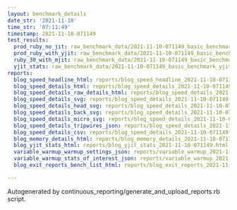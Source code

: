 ```yaml
---
layout: benchmark_details
date_str: '2021-11-10'
time_str: '07:11:49'
timestamp: 2021-11-10-071149
test_results:
  prod_ruby_no_jit: raw_benchmark_data/2021-11-10-071149_basic_benchmark_prod_ruby_no_jit.json
  prod_ruby_with_yjit: raw_benchmark_data/2021-11-10-071149_basic_benchmark_prod_ruby_with_yjit.json
  ruby_30_with_mjit: raw_benchmark_data/2021-11-10-071149_basic_benchmark_ruby_30_with_mjit.json
  yjit_stats: raw_benchmark_data/2021-11-10-071149_basic_benchmark_yjit_stats.json
reports:
  blog_speed_headline_html: reports/blog_speed_headline_2021-11-10-071149.html
  blog_speed_details_html: reports/blog_speed_details_2021-11-10-071149.html
  blog_speed_details_raw_details_html: reports/blog_speed_details_2021-11-10-071149.raw_details.html
  blog_speed_details_svg: reports/blog_speed_details_2021-11-10-071149.svg
  blog_speed_details_head_svg: reports/blog_speed_details_2021-11-10-071149.head.svg
  blog_speed_details_back_svg: reports/blog_speed_details_2021-11-10-071149.back.svg
  blog_speed_details_micro_svg: reports/blog_speed_details_2021-11-10-071149.micro.svg
  blog_speed_details_tripwires_json: reports/blog_speed_details_2021-11-10-071149.tripwires.json
  blog_speed_details_csv: reports/blog_speed_details_2021-11-10-071149.csv
  blog_memory_details_html: reports/blog_memory_details_2021-11-10-071149.html
  blog_yjit_stats_html: reports/blog_yjit_stats_2021-11-10-071149.html
  variable_warmup_warmup_settings_json: reports/variable_warmup_2021-11-10-071149.warmup_settings.json
  variable_warmup_stats_of_interest_json: reports/variable_warmup_2021-11-10-071149.stats_of_interest.json
  blog_exit_reports_bench_list_html: reports/blog_exit_reports_2021-11-10-071149.bench_list.html

---
```

Autogenerated by continuous_reporting/generate_and_upload_reports.rb script.
